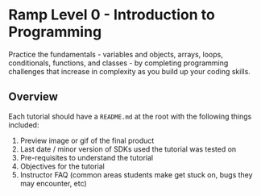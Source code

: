# Ramp Level 0 - Introduction to Programming

Practice the fundamentals - variables and objects, arrays, loops, conditionals, functions, and classes - by completing programming challenges that increase in complexity as you build up your coding skills.

## Overview

Each tutorial should have a `README.md` at the root with the following things included:

1. Preview image or gif of the final product
1. Last date / minor version of SDKs used the tutorial was tested on
1. Pre-requisites to understand the tutorial
1. Objectives for the tutorial
1. Instructor FAQ (common areas students make get stuck on, bugs they may encounter, etc)
